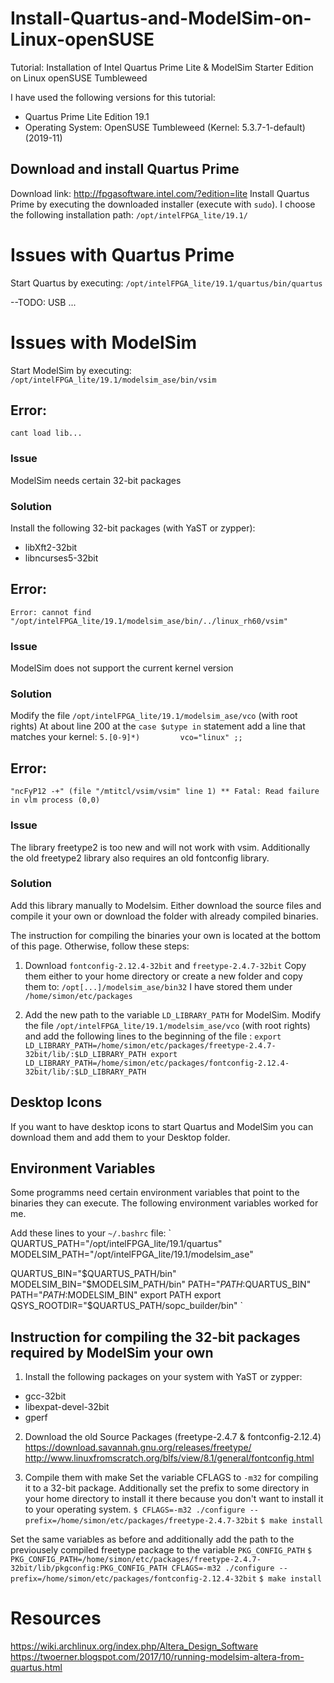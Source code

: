 # Install-Quartus-and-ModelSim-on-Linux-openSUSE
Tutorial: Installation of Intel Quartus Prime Lite &amp; ModelSim Starter Edition on Linux openSUSE Tumbleweed

I have used the following versions for this tutorial:
- Quartus Prime Lite Edition 19.1
- Operating System: OpenSUSE Tumbleweed (Kernel: 5.3.7-1-default) (2019-11)

## Download and install Quartus Prime
Download link: <http://fpgasoftware.intel.com/?edition=lite>
Install Quartus Prime by executing the downloaded installer (execute with `sudo`).
I choose the following installation path: `/opt/intelFPGA_lite/19.1/`

# Issues with Quartus Prime
Start Quartus by executing:
`/opt/intelFPGA_lite/19.1/quartus/bin/quartus`

--TODO:
USB ...

# Issues with ModelSim
Start ModelSim by executing:
`/opt/intelFPGA_lite/19.1/modelsim_ase/bin/vsim`

## Error:
`cant load lib...`
### Issue
ModelSim needs certain 32-bit packages
### Solution
Install the following 32-bit packages (with YaST or zypper):
- libXft2-32bit
- libncurses5-32bit

## Error:
`Error: cannot find "/opt/intelFPGA_lite/19.1/modelsim_ase/bin/../linux_rh60/vsim"`
### Issue
ModelSim does not support the current kernel version
### Solution
Modify the file `/opt/intelFPGA_lite/19.1/modelsim_ase/vco` (with root rights)
At about line 200 at the `case $utype in` statement add a line that matches your kernel:
`5.[0-9]*)         vco="linux" ;;`

## Error:
`"ncFyP12 -+"
    (file "/mtitcl/vsim/vsim" line 1)
** Fatal: Read failure in vlm process (0,0)`
### Issue
The library freetype2 is too new and will not work with vsim. Additionally the old freetype2 library also requires an old fontconfig library.
### Solution
Add this library manually to Modelsim. Either download the source files and compile it your own or download the folder with already compiled binaries.

The instruction for compiling the binaries your own is located at the bottom of this page. Otherwise, follow these steps:

1) Download `fontconfig-2.12.4-32bit` and `freetype-2.4.7-32bit`
Copy them either to your home directory or create a new folder and copy them to: `/opt[...]/modelsim_ase/bin32`
I have stored them under `/home/simon/etc/packages`

2) Add the new path to the variable `LD_LIBRARY_PATH` for ModelSim.
Modify the file `/opt/intelFPGA_lite/19.1/modelsim_ase/vco` (with root rights) and add the following lines to the beginning of the file :
`
export LD_LIBRARY_PATH=/home/simon/etc/packages/freetype-2.4.7-32bit/lib/:$LD_LIBRARY_PATH
export LD_LIBRARY_PATH=/home/simon/etc/packages/fontconfig-2.12.4-32bit/lib/:$LD_LIBRARY_PATH
`

## Desktop Icons
If you want to have desktop icons to start Quartus and ModelSim you can download them and add them to your Desktop folder.

## Environment Variables
Some programms need certain environment variables that point to the binaries they can execute. The following environment variables worked for me.

Add these lines to your `~/.bashrc` file:
`
QUARTUS_PATH="/opt/intelFPGA_lite/19.1/quartus"
MODELSIM_PATH="/opt/intelFPGA_lite/19.1/modelsim_ase"

QUARTUS_BIN="$QUARTUS_PATH/bin"
MODELSIM_BIN="$MODELSIM_PATH/bin"
PATH="$PATH:$QUARTUS_BIN"
PATH="$PATH:$MODELSIM_BIN"
export PATH
export QSYS_ROOTDIR="$QUARTUS_PATH/sopc_builder/bin"
`

## Instruction for compiling the 32-bit packages required by ModelSim your own
1) Install the following packages on your system with YaST or zypper:
- gcc-32bit
- libexpat-devel-32bit
- gperf

2) Download the old Source Packages (freetype-2.4.7 & fontconfig-2.12.4)
<https://download.savannah.gnu.org/releases/freetype/>
<http://www.linuxfromscratch.org/blfs/view/8.1/general/fontconfig.html>

3) Compile them with make
Set the variable CFLAGS to `-m32` for compiling it to a 32-bit package. Additionally set the prefix to some directory in your home directory to install it there because you don't want to install it to your operating system.
`$ CFLAGS=-m32 ./configure --prefix=/home/simon/etc/packages/freetype-2.4.7-32bit`
`$ make install`

Set the same variables as before and additionally add the path to the previousely compiled freetype package to the variable `PKG_CONFIG_PATH`
`$ PKG_CONFIG_PATH=/home/simon/etc/packages/freetype-2.4.7-32bit/lib/pkgconfig:PKG_CONFIG_PATH CFLAGS=-m32 ./configure --prefix=/home/simon/etc/packages/fontconfig-2.12.4-32bit`
`$ make install`


# Resources
<https://wiki.archlinux.org/index.php/Altera_Design_Software>
<https://twoerner.blogspot.com/2017/10/running-modelsim-altera-from-quartus.html>
